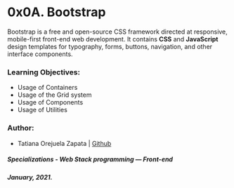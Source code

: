 # 0x0A. Bootstrap

Bootstrap is a free and open-source CSS framework directed at responsive, mobile-first front-end web development. It contains **CSS** and **JavaScript** design templates for typography, forms, buttons, navigation, and other interface components.

### Learning Objectives:
* Usage of Containers
* Usage of the Grid system
* Usage of Components
* Usage of Utilities

### Author:
* Tatiana Orejuela Zapata | [Github](https://github.com/tatsOre)

##### Specializations - Web Stack programming ― Front-end
##### January, 2021. 
